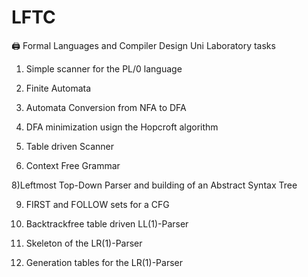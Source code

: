 # LFTC

🖨️ Formal Languages and Compiler Design Uni Laboratory tasks

1) Simple scanner for the PL/0 language

2) Finite Automata

3) Automata Conversion from NFA to DFA

4) DFA minimization usign the Hopcroft algorithm

5) Table driven Scanner

7) Context Free Grammar

8)Leftmost Top-Down Parser and building of an Abstract Syntax Tree

9) FIRST and FOLLOW sets for a CFG

10) Backtrackfree table driven LL(1)-Parser

11) Skeleton of the LR(1)-Parser

12) Generation tables for the LR(1)-Parser
